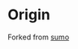 # Origin

Forked from [sumo](https://github.com/eclipse/sumo/tree/master/src/foreign/PHEMlight/cpp)
